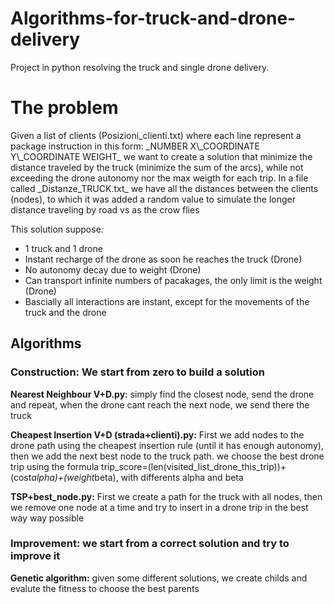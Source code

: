 <h1><strong>Algorithms-for-truck-and-drone-delivery</strong></h1>
Project in python resolving the truck and single drone delivery.

<h1><strong>The problem</strong></h1>
Given a list of clients (Posizioni_clienti.txt) where each line represent a package instruction in this form: _NUMBER X\_COORDINATE Y\_COORDINATE WEIGHT_ 
we want to create a solution that minimize the distance traveled by the truck (minimize the sum of the arcs), while not exceeding the drone autonomy nor the max weigth for each trip.
In a file called _Distanze_TRUCK.txt_ we have all the distances between the clients (nodes), 
to which it was added a random value to simulate the longer distance traveling by road vs as the crow flies

This solution suppose:
- 1 truck and 1 drone
- Instant recharge of the drone as soon he reaches the truck (Drone)
- No autonomy decay due to weight (Drone)
- Can transport infinite numbers of pacakages, the only limit is the weight (Drone)
- Bascially all interactions are instant, except for the movements of the truck and the drone

<h2><strong> Algorithms</strong></h2>
<h3><strong>Construction:</strong> We start from zero to build a solution</h3>
<strong>Nearest Neighbour V+D.py:</strong> simply find the closest node, send the drone and repeat, when the drone cant reach the next node, we send there the truck

<Strong>Cheapest Insertion V+D (strada+clienti).py:</strong> First we add nodes to the drone path using the cheapest insertion rule (until it has enough autonomy), 
                                            then we add the next best node to the truck path. we choose the best drone trip using the formula 
                                            trip_score=(len(visited_list_drone_this_trip))+(cost*alpha)+(weight*beta), with differents alpha and beta
                                            
<strong>TSP+best_node.py:</strong> First we create a path for the truck with all nodes, then we remove one node at a time and try to insert in a drone trip in the best way way possible


<h3><strong>Improvement:</strong> we start from a correct solution and try to improve it</h3>
<strong>Genetic algorithm:</strong> given some different solutions, we create childs and evalute the fitness to choose the best parents



